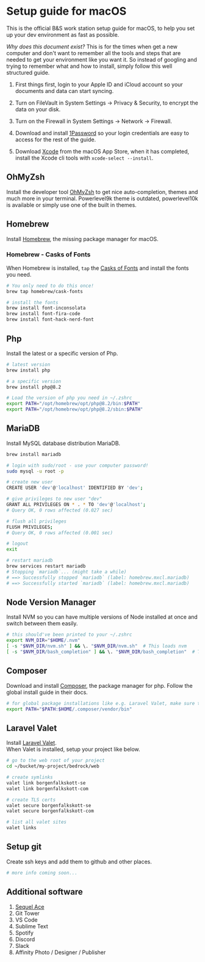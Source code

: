 # Setup guide for macOS

This is the official B&S work station setup guide for macOS, to help you set up your dev environment as fast as possible.

_Why does this document exist?_ This is for the times when get a new computer and don't want to remember all the tools and steps that are needed to get your environment like you want it. So instead of googling and trying to remember what and how to install, simply follow this well structured guide.

1. First things first, login to your Apple ID and iCloud account so your documents and data can start syncing.

1. Turn on FileVault in System Settings -> Privacy & Security, to encrypt the data on your disk.

1. Turn on the Firewall in System Settings -> Network -> Firewall.

1. Download and install [1Password](https://1password.com/) so your login credentials are easy to access for the rest of the guide.

1. Download [Xcode](https://apps.apple.com/se/app/xcode/id497799835) from the macOS App Store, when it has completed, install the Xcode cli tools with `xcode-select --install`.

## OhMyZsh

Install the developer tool [OhMyZsh]() to get nice auto-completion, themes and much more in your terminal. Powerlevel9k theme is outdated, powerlevel10k is available or simply use one of the built in themes.

## Homebrew

Install [Homebrew](https://brew.sh/), the missing package manager for macOS.

### Homebrew - Casks of Fonts

When Homebrew is installed, `tap` the [Casks of Fonts](https://github.com/Homebrew/homebrew-cask-fonts) and install the fonts you need.

```bash
# You only need to do this once!
brew tap homebrew/cask-fonts

# install the fonts
brew install font-inconsolata
brew install font-fira-code
brew install font-hack-nerd-font

```

## Php

Install the latest or a specific version of Php.

```bash
# latest version
brew install php

# a specific version
brew install php@8.2

# Load the version of php you need in ~/.zshrc
export PATH="/opt/homebrew/opt/php@8.2/bin:$PATH"
export PATH="/opt/homebrew/opt/php@8.2/sbin:$PATH"
```

## MariaDB

Install MySQL database distribution MariaDB.

```bash
brew install mariadb

# login with sudo/root - use your computer password!
sudo mysql -u root -p

# create new user
CREATE USER 'dev'@'localhost' IDENTIFIED BY 'dev';

# give privileges to new user "dev"
GRANT ALL PRIVILEGES ON * . * TO 'dev'@'localhost';
# Query OK, 0 rows affected (0.027 sec)

# flush all privileges
FLUSH PRIVILEGES;
# Query OK, 0 rows affected (0.001 sec)

# logout
exit

# restart mariadb
brew services restart mariadb
# Stopping `mariadb`... (might take a while)
# ==> Successfully stopped `mariadb` (label: homebrew.mxcl.mariadb)
# ==> Successfully started `mariadb` (label: homebrew.mxcl.mariadb)
```

## Node Version Manager

Install NVM so you can have multiple versions of Node installed at once and switch between them easily.

```bash
# this should've been printed to your ~/.zshrc
export NVM_DIR="$HOME/.nvm"
[ -s "$NVM_DIR/nvm.sh" ] && \. "$NVM_DIR/nvm.sh"  # This loads nvm
[ -s "$NVM_DIR/bash_completion" ] && \. "$NVM_DIR/bash_completion"  # This loads nvm bash_completion
```

## Composer

Download and install [Composer](https://getcomposer.org/doc/00-intro.md#installation-linux-unix-macos), the package manager for php. Follow the global install guide in their docs.

```bash
# for global package installations like e.g. Laravel Valet, make sure the vendor directory is in your "PATH", by adding this to your ~/.zshrc:
export PATH="$PATH:$HOME/.composer/vendor/bin"
```

## Laravel Valet

Install [Laravel Valet](https://laravel.com/docs/11.x/valet).  
When Valet is installed, setup your project like below.

```bash
# go to the web root of your project
cd ~/bucket/my-project/bedrock/web

# create symlinks
valet link borgenfalkskott-se
valet link borgenfalkskott-com

# create TLS certs
valet secure borgenfalkskott-se
valet secure borgenfalkskott-com

# list all valet sites
valet links
```

## Setup git

Create ssh keys and add them to github and other places.

```bash
# more info coming soon...
```

## Additional software

1. [Sequel Ace](https://apps.apple.com/se/app/sequel-ace/id1518036000)
1. Git Tower
1. VS Code
1. Sublime Text
1. Spotify
1. Discord
1. Slack
1. Affinity Photo / Designer / Publisher
